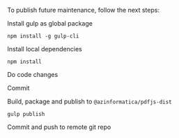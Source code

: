 To publish future maintenance, follow the next steps:

Install gulp as global package

```npm install -g gulp-cli```

Install local dependencies

```npm install```

Do code changes

Commit

Build, package and publish to `@azinformatica/pdfjs-dist`

```gulp publish```

Commit and push to remote git repo